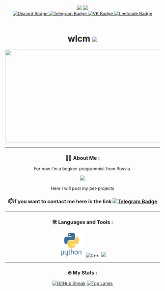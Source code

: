 <div id="header" align="center">
  <img src="https://media.discordapp.net/attachments/721806698880172052/1106265377551421570/7e6e4ab150043aee.gif?ex=665d4eab&is=665bfd2b&hm=16a316152b5caaca6061ad075e09f850cabdff3bfd996c53ac56764e62ba1bd6&" width="100"/>
  <img src="[https://media1.tenor.com/m/I5uHvoGLD8QAAAAd/skibidi.gif](https://cdn.discordapp.com/attachments/1025452407628517376/1246830229650149389/83447719-cddc-44d5-989d-9b3b4b5d4214.gif?ex=665dd0a3&is=665c7f23&hm=97f14cd5e4da7fe0c6a8ed7797ba0e89c8ac1d6b25aaba8c6266f57f153b03d0&)" width="300">
 </div>
 <div id="badges" align="center">
  <a href="https://discordapp.com/users/374851305346433044/">
    <img src="https://img.shields.io/badge/Discord-gray?logo=discord&logoColor=white=for-the-badge" alt="Discord Badge" width="100" height="30"/>
  </a>
  <a href="https://t.me/krawwwwy">
    <img src="https://img.shields.io/badge/Telegram-blue?logo=telegram&logoColor=white=for-the-badge" alt="Telegram Badge" width="100" height="30"/>
  </a>
  <a href="https://vk.com/leshakaplan">
    <img src="https://img.shields.io/badge/VK-blue?logo=vk&logoColor=white=for-the-badge" alt="VK Badge" width="50" height="30"/>
  </a>
  <a href="https://leetcode.com/krawy/">
     <img src="https://img.shields.io/badge/Leetcode-black?logo=leetcode&logoColor=white=for-the-badge" alt="Leetcode Badge" width="100" height="30"/>
  </a>
<div id="badegs" align="center">
<img src="https://komarev.com/ghpvc/?username=your-krawwwwy&style=for-the-badge&color=blueviolet" alt=""/>
<h1 align="center">
 wlcm
  <img src="https://media.giphy.com/media/ymsh0cws7ROmko6VvM/giphy.gif" width="40px"/>
</h1>
<div align="center">
  <img src="https://media.discordapp.net/attachments/955777504881287168/1097147258392301578/Di_Drone_Strike-3.gif?ex=665dc102&is=665c6f82&hm=344cf4269bb51cafa107e599961c6826a9053f8b975792dff3020f6b1b06fd36&" width="600" height="300"/>
</div>
<div allign="left">
  
 --- 
  
  ### :man_technologist: About Me :
  
For now i'm a beginer programmist from Russia.
 
<img src="https://media1.tenor.com/m/I5uHvoGLD8QAAAAd/skibidi.gif" width="300">


 Here I will post my pet-projects


### :mailbox:if you want to contact me here is the link [![Telegram Badge](https://img.shields.io/badge/-Krawwwwy-blue?style=flat&logo=telegram&logoColor=white)](https://t.me/krawwwwy)
 
  </div>
  
  ---
  
  ### :hammer_and_wrench: Languages and Tools :
  
  <div>
  <img src="https://github.com/devicons/devicon/blob/master/icons/python/python-original-wordmark.svg" title="Pyton" alt="Python" width="80" height="80"/>&nbsp;
   <img src="https://upload.wikimedia.org/wikipedia/commons/thumb/1/18/ISO_C%2B%2B_Logo.svg/1822px-ISO_C%2B%2B_Logo.svg.png" title="c++" alt="c++" width="80" height="80"/>&nbsp;
   <img src="https://img10.joyreactor.cc/pics/post/%D0%B3%D0%B8%D1%84%D0%BA%D0%B8-%D1%81%D0%B5%D0%BA%D1%81-%D0%BF%D0%B5%D1%81%D0%BE%D1%87%D0%BD%D0%B8%D1%86%D0%B0-jackass-272663.gif" width="200">
    
 ---

### :fire: My Stats :

[![GitHub Streak](http://github-readme-streak-stats.herokuapp.com?user=krawwwwy&theme=dark&background=000000)](https://git.io/streak-stats)
[![Top Langs](https://github-readme-stats.vercel.app/api/top-langs/?username=krawwwwy)](https://github.com/anuraghazra/github-readme-stats)
